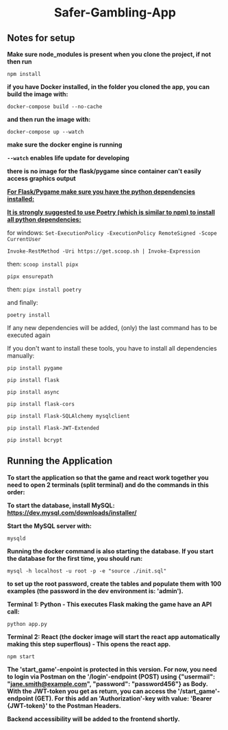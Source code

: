 # <center>Safer-Gambling-App</center>




##  Notes for setup 
**Make sure node_modules is present when you clone the project, if not then run** 

`npm install`

**if you have Docker installed, in the folder you cloned the app, you can build the image  with:**

`docker-compose build --no-cache`

**and then run the image with:**

`docker-compose up --watch`

**make sure the docker engine is running**

**`--watch` enables life update for developing**

**there is no image for the flask/pygame since container can't easily access graphics output**
 
<ins><strong>For Flask/Pygame make sure you have the python dependencies installed:</strong></ins>

<ins><strong>It is strongly suggested to use Poetry (which is similar to npm) to install all python dependencies:</strong></ins>

for windows: 
`Set-ExecutionPolicy -ExecutionPolicy RemoteSigned -Scope CurrentUser`

`Invoke-RestMethod -Uri https://get.scoop.sh | Invoke-Expression`

then: 
`scoop install pipx`

`pipx ensurepath`

then:
`pipx install poetry`

and finally: 

`poetry install`

If any new dependencies will be added, (only) the last command has to be executed again

If you don't want to install these tools, you have to install all dependencies manually:

`pip install pygame`

`pip install flask`

`pip install async`

`pip install flask-cors`

`pip install Flask-SQLAlchemy mysqlclient`

`pip install Flask-JWT-Extended`

`pip install bcrypt`
 
## Running the Application
**To start the application so that the game and react work together you need to open 2 terminals (split terminal) and do the commands in this order:**

**To start the database, install MySQL: https://dev.mysql.com/downloads/installer/**

**Start the MySQL server with:**

`mysqld`

**Running the docker command is also starting the database. If you start the database for the first time, you should run:**

`mysql -h localhost -u root -p -e "source ./init.sql"`

**to set up the root password, create the tables and populate them with 100 examples (the password in the dev environment is: 'admin').**

**Terminal 1: Python - This executes Flask making the game have an API call:**

`python app.py`
 
**Terminal 2: React (the docker image will start the react app automatically making this step superflous) - This opens the react app.**

`npm start`

**The 'start_game'-enpoint is protected in this version. For now, you need to login via Postman on the '/login'-endpoint (POST) using {"usermail": "jane.smith@example.com", "password": "password456"} as Body. With the JWT-token you get as return, you can access the '/start_game'-endpoint (GET). For this add an 'Authorization'-key with value: 'Bearer {JWT-token}' to the Postman Headers.**

**Backend accessibility will be added to the frontend shortly.**